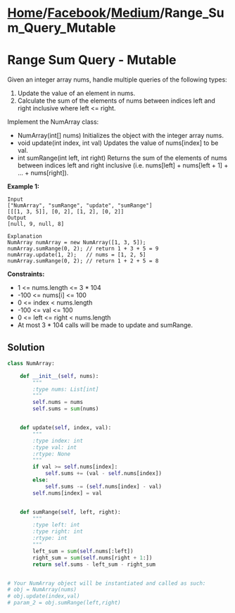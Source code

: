 # [Home](./../..)/[Facebook](./..)/[Medium](./)/Range_Sum_Query_Mutable
<h1>Range Sum Query - Mutable</h1>

<p>
Given an integer array nums, handle multiple queries of the following types:

1. Update the value of an element in nums.
2. Calculate the sum of the elements of nums between indices left and right inclusive where left <= right.
                                                                                                         
Implement the NumArray class:

* NumArray(int[] nums) Initializes the object with the integer array nums.
* void update(int index, int val) Updates the value of nums[index] to be val.
* int sumRange(int left, int right) Returns the sum of the elements of nums between indices left and right inclusive (i.e. nums[left] + nums[left + 1] + ... + nums[right]).
                                                                                                         
</p>

<b>Example 1:</b>

    Input
    ["NumArray", "sumRange", "update", "sumRange"]
    [[[1, 3, 5]], [0, 2], [1, 2], [0, 2]]
    Output
    [null, 9, null, 8]

    Explanation
    NumArray numArray = new NumArray([1, 3, 5]);
    numArray.sumRange(0, 2); // return 1 + 3 + 5 = 9
    numArray.update(1, 2);   // nums = [1, 2, 5]
    numArray.sumRange(0, 2); // return 1 + 2 + 5 = 8

<b>Constraints:</b>

- 1 <= nums.length <= 3 * 104
- -100 <= nums[i] <= 100
- 0 <= index < nums.length
- -100 <= val <= 100
- 0 <= left <= right < nums.length
- At most 3 * 104 calls will be made to update and sumRange.

<h2>Solution</h2>

```python
class NumArray:

    def __init__(self, nums):
        """
        :type nums: List[int]
        """
        self.nums = nums
        self.sums = sum(nums)


    def update(self, index, val):
        """
        :type index: int
        :type val: int
        :rtype: None
        """
        if val >= self.nums[index]:
            self.sums += (val - self.nums[index])
        else:
            self.sums -= (self.nums[index] - val)
        self.nums[index] = val


    def sumRange(self, left, right):
        """
        :type left: int
        :type right: int
        :rtype: int
        """
        left_sum = sum(self.nums[:left])
        right_sum = sum(self.nums[right + 1:])
        return self.sums - left_sum - right_sum


# Your NumArray object will be instantiated and called as such:
# obj = NumArray(nums)
# obj.update(index,val)
# param_2 = obj.sumRange(left,right)
```

